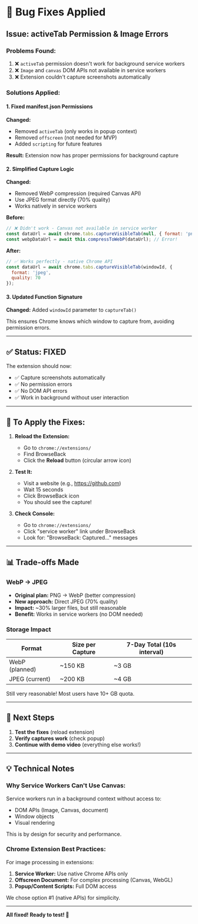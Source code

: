 # 🔧 Bug Fixes Applied

## Issue: activeTab Permission & Image Errors

### Problems Found:
1. ❌ `activeTab` permission doesn't work for background service workers
2. ❌ `Image` and `canvas` DOM APIs not available in service workers
3. ❌ Extension couldn't capture screenshots automatically

### Solutions Applied:

#### 1. Fixed manifest.json Permissions
**Changed:**
- Removed `activeTab` (only works in popup context)
- Removed `offscreen` (not needed for MVP)
- Added `scripting` for future features

**Result:** Extension now has proper permissions for background capture

#### 2. Simplified Capture Logic
**Changed:**
- Removed WebP compression (required Canvas API)
- Use JPEG format directly (70% quality)
- Works natively in service workers

**Before:**
```javascript
// ❌ Didn't work - Canvas not available in service worker
const dataUrl = await chrome.tabs.captureVisibleTab(null, { format: 'png' });
const webpDataUrl = await this.compressToWebP(dataUrl); // Error!
```

**After:**
```javascript
// ✅ Works perfectly - native Chrome API
const dataUrl = await chrome.tabs.captureVisibleTab(windowId, {
  format: 'jpeg',
  quality: 70
});
```

#### 3. Updated Function Signature
**Changed:** Added `windowId` parameter to `captureTab()`

This ensures Chrome knows which window to capture from, avoiding permission errors.

---

## ✅ Status: FIXED

The extension should now:
- ✅ Capture screenshots automatically
- ✅ No permission errors
- ✅ No DOM API errors
- ✅ Work in background without user interaction

---

## 🔄 To Apply the Fixes:

1. **Reload the Extension:**
   - Go to `chrome://extensions/`
   - Find BrowseBack
   - Click the **Reload** button (circular arrow icon)

2. **Test It:**
   - Visit a website (e.g., https://github.com)
   - Wait 15 seconds
   - Click BrowseBack icon
   - You should see the capture!

3. **Check Console:**
   - Go to `chrome://extensions/`
   - Click "service worker" link under BrowseBack
   - Look for: "BrowseBack: Captured..." messages

---

## 📊 Trade-offs Made

### WebP → JPEG
- **Original plan:** PNG → WebP (better compression)
- **New approach:** Direct JPEG (70% quality)
- **Impact:** ~30% larger files, but still reasonable
- **Benefit:** Works in service workers (no DOM needed)

### Storage Impact
| Format | Size per Capture | 7-Day Total (10s interval) |
|--------|------------------|----------------------------|
| WebP (planned) | ~150 KB | ~3 GB |
| JPEG (current) | ~200 KB | ~4 GB |

Still very reasonable! Most users have 10+ GB quota.

---

## 🎯 Next Steps

1. **Test the fixes** (reload extension)
2. **Verify captures work** (check popup)
3. **Continue with demo video** (everything else works!)

---

## 💡 Technical Notes

### Why Service Workers Can't Use Canvas:

Service workers run in a background context without access to:
- DOM APIs (Image, Canvas, document)
- Window objects
- Visual rendering

This is by design for security and performance.

### Chrome Extension Best Practices:

For image processing in extensions:
1. **Service Worker:** Use native Chrome APIs only
2. **Offscreen Document:** For complex processing (Canvas, WebGL)
3. **Popup/Content Scripts:** Full DOM access

We chose option #1 (native APIs) for simplicity.

---

**All fixed! Ready to test! 🚀**
